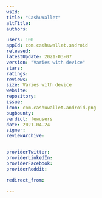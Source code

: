 ```yaml
---
wsId: 
title: "CashuWallet"
altTitle: 
authors:

users: 100
appId: com.cashuwallet.android
released: 
latestUpdate: 2021-03-07
version: "Varies with device"
stars: 
ratings: 
reviews: 
size: Varies with device
website: 
repository: 
issue: 
icon: com.cashuwallet.android.png
bugbounty: 
verdict: fewusers
date: 2021-04-24
signer: 
reviewArchive:


providerTwitter: 
providerLinkedIn: 
providerFacebook: 
providerReddit: 

redirect_from:

---
```




